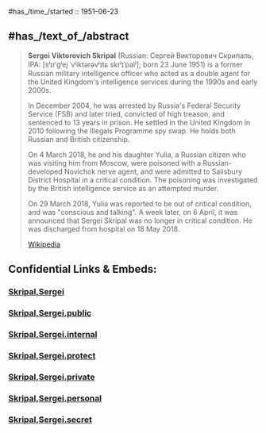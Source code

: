 
#has_/time_/started :: 1951-06-23 

## #has_/text_of_/abstract 

> **Sergei Viktorovich Skripal** (Russian: Сергей Викторович Скрипаль, IPA: [sʲɪrˈɡʲej ˈvʲiktərəvʲɪtɕ skrʲɪˈpalʲ]; 
> born 23 June 1951) is a former Russian military intelligence officer 
> who acted as a double agent for the United Kingdom's intelligence services during the 1990s and early 2000s. 
> 
> In December 2004, he was arrested by Russia's Federal Security Service (FSB) 
> and later tried, convicted of high treason, and sentenced to 13 years in prison. 
> He settled in the United Kingdom in 2010 following the Illegals Programme spy swap. 
> He holds both Russian and British citizenship.
>
> On 4 March 2018, he and his daughter Yulia, 
> a Russian citizen who was visiting him from Moscow, 
> were poisoned with a Russian-developed Novichok nerve agent, 
> and were admitted to Salisbury District Hospital in a critical condition. 
> The poisoning was investigated by the British intelligence service as an attempted murder.
>
> On 29 March 2018, Yulia was reported to be out of critical condition, 
> and was "conscious and talking". 
> A week later, on 6 April, it was announced that Sergei Skripal was no longer in critical condition. 
> He was discharged from hospital on 18 May 2018.
>
> [Wikipedia](https://en.wikipedia.org/wiki/Sergei%20Skripal)


## Confidential Links & Embeds: 

### [Skripal,Sergei](/_Standards/Earth/Continent/Europe/Europe~East/Russia/Skripal,Sergei.md) 

### [Skripal,Sergei.public](/_public/Earth/Continent/Europe/Europe~East/Russia/Skripal,Sergei.public.md) 

### [Skripal,Sergei.internal](/_internal/Earth/Continent/Europe/Europe~East/Russia/Skripal,Sergei.internal.md) 

### [Skripal,Sergei.protect](/_protect/Earth/Continent/Europe/Europe~East/Russia/Skripal,Sergei.protect.md) 

### [Skripal,Sergei.private](/_private/Earth/Continent/Europe/Europe~East/Russia/Skripal,Sergei.private.md) 

### [Skripal,Sergei.personal](/_personal/Earth/Continent/Europe/Europe~East/Russia/Skripal,Sergei.personal.md) 

### [Skripal,Sergei.secret](/_secret/Earth/Continent/Europe/Europe~East/Russia/Skripal,Sergei.secret.md)

